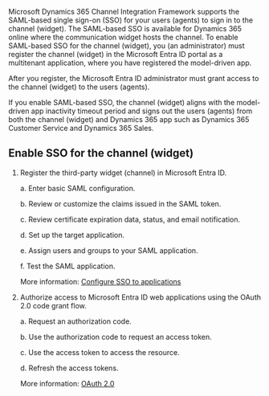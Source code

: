 Microsoft Dynamics 365 Channel Integration Framework supports the SAML-based single sign-on (SSO) for your users (agents) to sign in to the channel (widget). The SAML-based SSO is available for Dynamics 365 online where the communication widget hosts the channel. To enable SAML-based SSO for the channel (widget), you (an administrator) must register the channel (widget) in the Microsoft Entra ID portal as a multitenant application, where you have registered the model-driven app.

After you register, the Microsoft Entra ID administrator must grant access to the channel (widget) to the users (agents).

If you enable SAML-based SSO, the channel (widget) aligns with the model-driven app inactivity timeout period and signs out the users (agents) from both the channel (widget) and Dynamics 365 app such as Dynamics 365 Customer Service and Dynamics 365 Sales.

## Enable SSO for the channel (widget)

1. Register the third-party widget (channel) in Microsoft Entra ID.

    a. Enter basic SAML configuration.
    
    b. Review or customize the claims issued in the SAML token.
    
    c. Review certificate expiration data, status, and email notification.
    
    d. Set up the target application.
    
    e. Assign users and groups to your SAML application.
    
    f. Test the SAML application.

      More information: [Configure SSO to applications](/azure/active-directory/manage-apps/configure-single-sign-on-non-gallery-applications)

2. Authorize access to Microsoft Entra ID web applications using the OAuth 2.0 code grant flow.

    a. Request an authorization code.
    
    b. Use the authorization code to request an access token.
    
    c. Use the access token to access the resource.
    
    d. Refresh the access tokens.

      More information: [OAuth 2.0](/azure/active-directory/develop/v1-protocols-oauth-code)